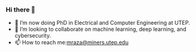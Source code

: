 ### Hi there 👋
<!--
**mdrazasalim/mdrazasalim** is a ✨ _special_ ✨ repository because its `README.md` (this file) appears on your GitHub profile.

Here are some ideas to get you started:
-->
- 🔭 I’m now doing PhD in Electrical and Computer Engineering at UTEP.
- 👯 I’m looking to collaborate on machine learning, deep learning, and cybersecurity.
- 📫 How to reach me:mraza@miners.utep.edu
